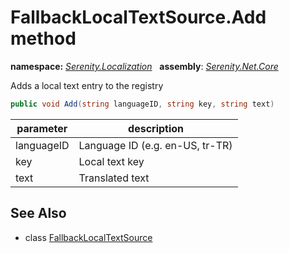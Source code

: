 # FallbackLocalTextSource.Add method
**namespace:** *[Serenity.Localization](../../README.md#serenity.localization-namespace)*   **assembly**: *[Serenity.Net.Core](../../README.md)*

Adds a local text entry to the registry

```csharp
public void Add(string languageID, string key, string text)
```

| parameter | description |
| --- | --- |
| languageID | Language ID (e.g. en-US, tr-TR) |
| key | Local text key |
| text | Translated text |

## See Also

* class [FallbackLocalTextSource](../FallbackLocalTextSource.md)